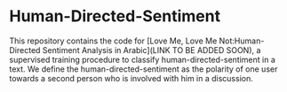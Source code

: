 # Human-Directed-Sentiment

This repository contains the code for [Love Me, Love Me Not:Human-Directed Sentiment Analysis in Arabic](LINK TO BE ADDED SOON), a supervised training procedure to classify human-directed-sentiment in a text. We define the human-directed-sentiment as the polarity of one user towards a second person who is involved with him in a discussion.

